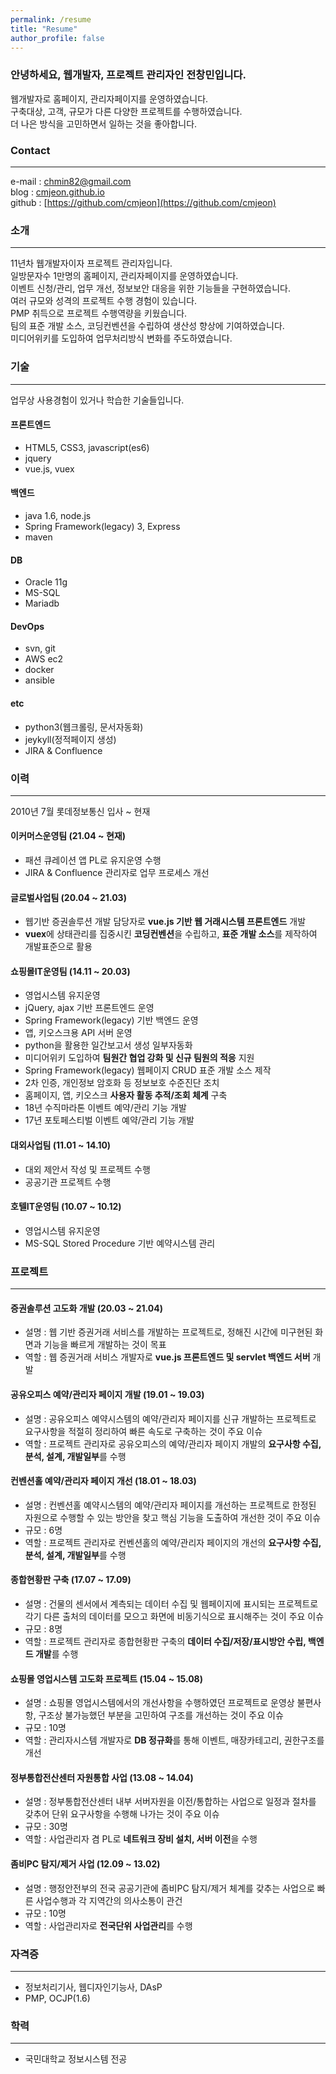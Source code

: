 ```yaml
---
permalink: /resume
title: "Resume"
author_profile: false
---
```


### 안녕하세요, 웹개발자, 프로젝트 관리자인 전창민입니다.   

웹개발자로 홈페이지, 관리자페이지를 운영하였습니다.   
구축대상, 고객, 규모가 다른 다양한 프로젝트를 수행하였습니다.   
더 나은 방식을 고민하면서 일하는 것을 좋아합니다.

### Contact

---

e-mail : chmin82@gmail.com   
blog : [cmjeon.github.io](cmjeon.github.io)   
github : [https://github.com/cmjeon](https://github.com/cmjeon)

### 소개

---

11년차 웹개발자이자 프로젝트 관리자입니다.   
일방문자수 1만명의 홈페이지, 관리자페이지를 운영하였습니다.   
이벤트 신청/관리, 업무 개선, 정보보안 대응을 위한 기능들을 구현하였습니다.    
여러 규모와 성격의 프로젝트 수행 경험이 있습니다.   
PMP 취득으로 프로젝트 수행역량을 키웠습니다.   
팀의 표준 개발 소스, 코딩컨벤션을 수립하여 생산성 향상에 기여하였습니다.   
미디어위키를 도입하여 업무처리방식 변화를 주도하였습니다.

### 기술

---

업무상 사용경험이 있거나 학습한 기술들입니다.

#### 프론트엔드

- HTML5, CSS3, javascript(es6)
- jquery
- vue.js, vuex

#### 백엔드

- java 1.6, node.js
- Spring Framework(legacy) 3, Express
- maven

#### DB

- Oracle 11g
- MS-SQL
- Mariadb

#### DevOps

- svn, git
- AWS ec2
- docker
- ansible

#### etc

- python3(웹크롤링, 문서자동화)
- jeykyll(정적페이지 생성)
- JIRA & Confluence

### 이력

---

2010년 7월 롯데정보통신 입사 ~ 현재

#### 이커머스운영팀 (21.04 ~ 현재)

- 패션 큐레이션 앱 PL로 유지운영 수행
- JIRA & Confluence 관리자로 업무 프로세스 개선

#### 글로벌사업팀 (20.04 ~ 21.03)

- 웹기반 증권솔루션 개발 담당자로 **vue.js 기반 웹 거래시스템 프론트엔드** 개발
- **vuex**에 상태관리를 집중시킨 **코딩컨벤션**을 수립하고, **표준 개발 소스**를 제작하여 개발표준으로 활용

#### 쇼핑몰IT운영팀 (14.11 ~ 20.03)

- 영업시스템 유지운영
- jQuery, ajax 기반 프론트엔드 운영
- Spring Framework(legacy) 기반 백엔드 운영
- 앱, 키오스크용 API 서버 운영
- python을 활용한 일간보고서 생성 일부자동화
- 미디어위키 도입하여 **팀원간 협업 강화 및 신규 팀원의 적응** 지원
- Spring Framework(legacy) 웹페이지 CRUD 표준 개발 소스 제작
- 2차 인증, 개인정보 암호화 등 정보보호 수준진단 조치
- 홈페이지, 앱, 키오스크 **사용자 활동 추적/조회 체계** 구축
- 18년 수직마라톤 이벤트 예약/관리 기능 개발
- 17년 포토페스티벌 이벤트 예약/관리 기능 개발 

#### 대외사업팀 (11.01 ~ 14.10)

- 대외 제안서 작성 및 프로젝트 수행
- 공공기관 프로젝트 수행

#### 호텔IT운영팀 (10.07 ~ 10.12)

- 영업시스템 유지운영
- MS-SQL Stored Procedure 기반 예약시스템 관리

### 프로젝트

---

#### 증권솔루션 고도화 개발 (20.03 ~ 21.04)

- 설명 : 웹 기반 증권거래 서비스를 개발하는 프로젝트로, 정해진 시간에 미구현된 화면과 기능을 빠르게 개발하는 것이 목표
- 역할 : 웹 증권거래 서비스 개발자로 **vue.js 프론트엔드 및 servlet 백엔드 서버** 개발

#### 공유오피스 예약/관리자 페이지 개발 (19.01 ~ 19.03)

- 설명 : 공유오피스 예약시스템의 예약/관리자 페이지를 신규 개발하는 프로젝트로 요구사항을 적절히 정리하여 빠른 속도로 구축하는 것이 주요 이슈
- 역할 : 프로젝트 관리자로 공유오피스의 예약/관리자 페이지 개발의 **요구사항 수집, 분석, 설계, 개발일부**를 수행

#### 컨벤션홀 예약/관리자 페이지 개선 (18.01 ~ 18.03)

- 설명 : 컨벤션홀 예약시스템의 예약/관리자 페이지를 개선하는 프로젝트로 한정된 자원으로 수행할 수 있는 방안을 찾고 핵심 기능을 도출하여 개선한 것이 주요 이슈
- 규모 : 6명
- 역할 : 프로젝트 관리자로 컨벤션홀의 예약/관리자 페이지의 개선의 **요구사항 수집, 분석, 설계, 개발일부**를 수행

#### 종합현황판 구축 (17.07 ~ 17.09)

- 설명 : 건물의 센서에서 계측되는 데이터 수집 및 웹페이지에 표시되는 프로젝트로 각기 다른 출처의 데이터를 모으고 화면에 비동기식으로 표시해주는 것이 주요 이슈
- 규모 : 8명
- 역할 : 프로젝트 관리자로 종합현황판 구축의 **데이터 수집/저장/표시방안 수립, 백엔드 개발**를 수행

#### 쇼핑몰 영업시스템 고도화 프로젝트 (15.04 ~ 15.08)

- 설명 : 쇼핑몰 영업시스템에서의 개선사항을 수행하였던 프로젝트로 운영상 불편사항, 구조상 불가능했던 부분을 고민하여 구조를 개선하는 것이 주요 이슈 
- 규모 : 10명
- 역할 : 관리자시스템 개발자로 **DB 정규화**를 통해 이벤트, 매장카테고리, 권한구조를 개선

#### 정부통합전산센터 자원통합 사업 (13.08 ~ 14.04)

- 설명 : 정부통합전산센터 내부 서버자원을 이전/통합하는 사업으로 일정과 절차를 갖추어 단위 요구사항을 수행해 나가는 것이 주요 이슈
- 규모 : 30명
- 역할 : 사업관리자 겸 PL로 **네트워크 장비 설치, 서버 이전**을 수행

#### 좀비PC 탐지/제거 사업 (12.09 ~ 13.02)

- 설명 : 행정안전부의 전국 공공기관에 좀비PC 탐지/제거 체계를 갖추는 사업으로 빠른 사업수행과 각 지역간의 의사소통이 관건
- 규모 : 10명
- 역할 : 사업관리자로 **전국단위 사업관리**를 수행

### 자격증

---

- 정보처리기사, 웹디자인기능사, DAsP
- PMP, OCJP(1.6)

### 학력

---

- 국민대학교 정보시스템 전공
